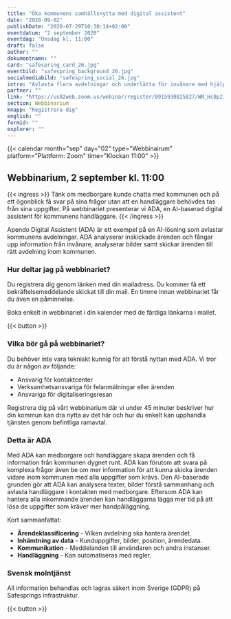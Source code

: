 ```yaml
---
title: "Öka kommunens samhällsnytta med digital assistent"
date: "2020-09-02"
publishDate: "2020-07-29T10:30:14+02:00"
eventdatum: "2 september 2020"
eventdag: "Onsdag kl. 11:00"
draft: false
author: ""
dokumentnamn: ""
card: "safespring_card_26.jpg"
eventbild: "safespring_background_26.jpg"
socialmediabild: "safespring_social_26.jpg"
intro: "Avlasta flera avdelningar och underlätta för invånare med hjälp av svensk AI"
partner: ""
link: "https://us02web.zoom.us/webinar/register/8915930825827/WN_Hc0p2JTPSQukOEEFd4IHiQ"
section: Webbinarium
knapp: "Registrera dig"
english: ""
formid: ""
explorer: ""
---
```


{{< calendar month="sep" day="02" type="Webbinairum" platform="Plattform: Zoom" time="Klockan 11:00" >}}


## Webbinarium, 2 september kl. 11:00

{{< ingress >}}
Tänk om medborgare kunde chatta med kommunen och på ett ögonblick få svar på sina frågor utan att en handläggare behövdes tas från sina uppgifter. På webbinariet presenterar vi ADA, en AI-baserad digital assistent för kommunens handläggare.
{{< /ingress >}}

Apendo Digital Assistent (ADA) är ett exempel på en AI-lösning som avlastar kommunens avdelningar. ADA analyserar inskickade ärenden och fångar upp information från invånare, analyserar bilder samt skickar ärenden till rätt avdelning inom kommunen.

### Hur deltar jag på webbinariet?
Du registrera dig genom länken med din mailadress. Du kommer få ett bekräftelsemeddelande skickat till din mail. En timme innan webbinariet får du även en påminnelse.

Boka enkelt in webbinariet i din kalender med de färdiga länkarna i mailet.

{{< button >}}


### Vilka bör gå på webbinariet?

Du behöver inte vara tekniskt kunnig för att förstå nyttan med ADA. Vi tror du är någon av följande:

- Ansvarig för kontaktcenter
- Verksamhetsansvariga för felanmälningar eller ärenden
- Ansvariga för digitaliseringsresan

Registrera dig på vårt webbinarium där vi under 45 minuter beskriver hur din kommun kan dra nytta av det här och hur du enkelt kan upphandla tjänsten genom befintliga ramavtal.

### Detta är ADA
Med ADA kan medborgare och handläggare skapa ärenden och få information från kommunen dygnet runt. ADA kan förutom att svara på komplexa frågor även be om mer information för att kunna skicka ärenden vidare inom kommunen med alla uppgifter som krävs. Den AI-baserade grunden gör att ADA kan analysera texter, bilder förstå sammanhang och avlasta handläggare i kontakten med medborgare. Eftersom ADA kan hantera alla inkommande ärenden kan handläggarna lägga mer tid på att lösa de uppgifter som kräver mer handpåläggning.

Kort sammanfattat:

- **Ärendeklassificering** - Vilken avdelning ska hantera ärendet.
- **Inhämtning av data** - Kunduppgifter, bilder, position, ärendedata.
- **Kommunikation** - Meddelanden till användaren och andra instanser.
- **Handläggning** - Kan automatiseras med regler.

### Svensk molntjänst
All information behandlas och lagras säkert inom Sverige (GDPR) på Safesprings infrastruktur.

{{< button >}}
